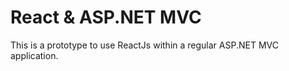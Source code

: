 # React & ASP.NET MVC

This is a prototype to use ReactJs within a regular ASP.NET MVC application.
